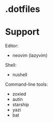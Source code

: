 # .dotfiles

# Support

Editor:

- neovim (lazyvim)

Shell:

- nushell

Command-line tools:

- zoxied
- autin
- starship
- yazi
- bat
